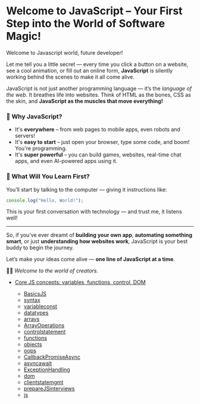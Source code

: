 #  Welcome to JavaScript – Your First Step into the World of Software Magic!
 
Welcome to Javascript world, future developer!

Let me tell you a little secret — every time you click a button on a website, see a cool animation, or fill out an online form, **JavaScript** is silently working behind the scenes to make it all come alive.

JavaScript is not just another programming language — it’s the *language of the web*. It breathes life into websites. Think of HTML as the bones, CSS as the skin, and **JavaScript as the muscles that move everything!**

### 🚀 Why JavaScript?

* It's **everywhere** – from web pages to mobile apps, even robots and servers!
* It's **easy to start** – just open your browser, type some code, and boom! You're programming.
* It's **super powerful** – you can build games, websites, real-time chat apps, and even AI-powered apps using it.

### 🧠 What Will You Learn First?

You’ll start by talking to the computer — giving it instructions like:

```javascript
console.log("Hello, World!");
```

This is your first conversation with technology — and trust me, it listens well!

---

So, if you’ve ever dreamt of **building your own app**, **automating something smart**, or just **understanding how websites work**, JavaScript is your best buddy to begin the journey.

Let’s make your ideas come alive — **one line of JavaScript at a time**.

🧑‍🏫 *Welcome to the world of creators.*

 - <a href="https://github.com/RaviTambade/TFLNodeJS/blob/main/notes/javascript/">Core JS concepts: variables, functions, control, DOM</a>

   - <a href="https://github.com/RaviTambade/TFLNodeJS/blob/main/notes/javascript/BasicsJS.md">BasicsJS</a> <!-- Start here for basic introduction to JavaScript. -->
   - <a href="https://github.com/RaviTambade/TFLNodeJS/blob/main/notes/javascript/syntax.md">syntax</a> <!-- Covers JavaScript syntax rules and structure. -->
   - <a href="https://github.com/RaviTambade/TFLNodeJS/blob/main/notes/javascript/variableconst.md">variableconst</a> <!-- Let, const, var – important for understanding scoping and declaration. -->
   - <a href="https://github.com/RaviTambade/TFLNodeJS/blob/main/notes/javascript/datatypes.md">datatypes</a> <!-- Covers primitive and reference types. -->
   - <a href="https://github.com/RaviTambade/TFLNodeJS/blob/main/notes/javascript/arrays.md">arrays</a> <!-- Essential collection type – needed for most real-world JS coding. -->
   - <a href="https://github.com/RaviTambade/TFLNodeJS/blob/main/notes/javascript/ArrayOperations.md">ArrayOperations</a> <!-- Covers advanced array methods like map, filter, reduce. -->
   - <a href="https://github.com/RaviTambade/TFLNodeJS/blob/main/notes/javascript/controlstatement.md">controlstatement</a> <!-- If-else, switch, loops – basic flow control. -->
   - <a href="https://github.com/RaviTambade/TFLNodeJS/blob/main/notes/javascript/functions.md">functions</a> <!-- Function declarations, expressions, arrow functions. -->
   - <a href="https://github.com/RaviTambade/TFLNodeJS/blob/main/notes/javascript/objects.md">objects</a> <!-- Learn how data is structured using key-value pairs. -->
   - <a href="https://github.com/RaviTambade/TFLNodeJS/blob/main/notes/javascript/oops.md">oops</a> <!-- Encapsulation, inheritance, classes – OOP with JS. -->
   - <a href="https://github.com/RaviTambade/TFLNodeJS/blob/main/notes/javascript/CallbackPromiseAsync.md">CallbackPromiseAsync</a> <!-- Important for understanding async flow – Callbacks, Promises. -->
   - <a href="https://github.com/RaviTambade/TFLNodeJS/blob/main/notes/javascript/asyncawait.md">asyncawait</a> <!-- Modern async handling using async/await. -->
   - <a href="https://github.com/RaviTambade/TFLNodeJS/blob/main/notes/javascript/ExceptionHandling.md">ExceptionHandling</a> <!-- Try-catch-finally, custom errors – for robust code. -->
   - <a href="https://github.com/RaviTambade/TFLNodeJS/blob/main/notes/javascript/dom.md">dom</a> <!-- Manipulating the Document Object Model – must for web development. -->
   - <a href="https://github.com/RaviTambade/TFLNodeJS/blob/main/notes/javascript/clientstatemgmt.md">clientstatemgmt</a> <!-- Managing data in frontend apps – sessionStorage, localStorage, cookies. -->
   - <a href="https://github.com/RaviTambade/TFLNodeJS/blob/main/notes/javascript/prepareJSinterviews.md">prepareJSinterviews</a> <!-- Revise, practice, and crack JavaScript interviews. -->
   - <a href="https://github.com/RaviTambade/TFLNodeJS/blob/main/notes/javascript/js.md">js</a> <!-- General JS notes or summary file (keep it last for reference). -->
